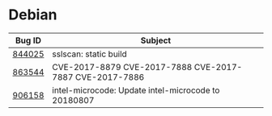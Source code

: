 # Debian

| Bug ID | Subject |
|--------|---------|
|[844025](https://bugs.debian.org/cgi-bin/bugreport.cgi?bug=844025)|sslscan: static build|
|[863544](https://bugs.debian.org/cgi-bin/bugreport.cgi?bug=863544)|CVE-2017-8879 CVE-2017-7888 CVE-2017-7887 CVE-2017-7886|
|[906158](https://bugs.debian.org/cgi-bin/bugreport.cgi?bug=906158)|intel-microcode: Update intel-microcode to 20180807|
